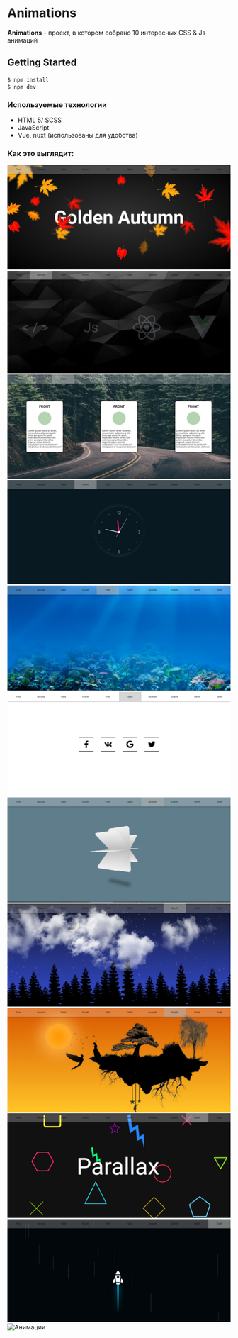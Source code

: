 # Animations
**Animations** - проект, в котором собрано 10 интересных CSS & Js анимаций

## Getting Started
```
$ npm install  
$ npm dev
```
### Используемые технологии
- HTML 5/ SCSS
- JavaScript
- Vue, nuxt (использованы для удобства)

### Как это выглядит:
![Анимации](./preview/firstPage.jpg) 
![Анимации](./preview/SecondPage.jpg)
![Анимации](./preview/ThirdPage.jpg)
![Анимации](./preview/FourthPage.jpg)
![Анимации](./preview/FifthPage.jpg)
![Анимации](./preview/SixthPage.jpg)
![Анимации](./preview/SeventhPage.jpg)
![Анимации](./preview/EightPage_1.jpg)
![Анимации](./preview/EightPage_2.jpg)
![Анимации](./preview/NinthPage.jpg)
![Анимации](./preview/TenthPage.jpg)
![Анимации](./preview/animations.gif)